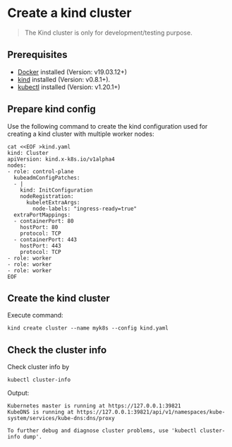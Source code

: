 # Create a kind cluster

> The Kind cluster is only for development/testing purpose.

## Prerequisites

* [Docker](https://docs.docker.com/engine/install/) installed (Version: v19.03.12+)
* [kind](https://kind.sigs.k8s.io/docs/user/quick-start/#installation) installed (Version: v0.8.1+).
* [kubectl](https://kubernetes.io/docs/tasks/tools/) installed (Version: v1.20.1+)

## Prepare kind config

Use the following command to create the kind configuration used for creating a kind cluster with multiple worker nodes:

```shell
cat <<EOF >kind.yaml
kind: Cluster
apiVersion: kind.x-k8s.io/v1alpha4
nodes:
- role: control-plane
  kubeadmConfigPatches:
  - |
    kind: InitConfiguration
    nodeRegistration:
      kubeletExtraArgs:
        node-labels: "ingress-ready=true"
  extraPortMappings:
  - containerPort: 80
    hostPort: 80
    protocol: TCP
  - containerPort: 443
    hostPort: 443
    protocol: TCP
- role: worker
- role: worker
- role: worker
EOF
```

## Create the kind cluster

Execute command:

```shell script
kind create cluster --name myk8s --config kind.yaml
```

## Check the cluster info

Check cluster info by

```shell script
kubectl cluster-info
```

Output:

```log
Kubernetes master is running at https://127.0.0.1:39821
KubeDNS is running at https://127.0.0.1:39821/api/v1/namespaces/kube-system/services/kube-dns:dns/proxy

To further debug and diagnose cluster problems, use 'kubectl cluster-info dump'.
```

